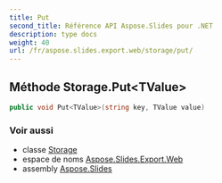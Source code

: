 ```yaml
---
title: Put
second_title: Référence API Aspose.Slides pour .NET
description: type docs
weight: 40
url: /fr/aspose.slides.export.web/storage/put/
---
```


## Méthode Storage.Put&lt;TValue&gt;

```csharp
public void Put<TValue>(string key, TValue value)
```

### Voir aussi

* classe [Storage](../../storage)
* espace de noms [Aspose.Slides.Export.Web](../../storage)
* assembly [Aspose.Slides](../../../)

<!-- NE PAS ÉDITER : généré par xmldocmd pour Aspose.Slides.dll -->
